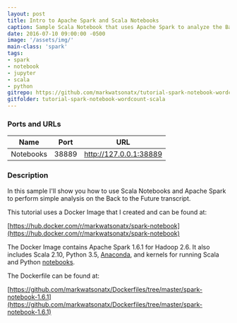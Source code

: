```yaml
---
layout: post
title: Intro to Apache Spark and Scala Notebooks
caption: Sample Scala Notebook that uses Apache Spark to analyze the Back to the Future transcript.
date: 2016-07-10 09:00:00 -0500
image: '/assets/img/'
main-class: 'spark'
tags:
- spark
- notebook
- jupyter
- scala
- python
gitrepo: https://github.com/markwatsonatx/tutorial-spark-notebook-wordcount-scala
gitfolder: tutorial-spark-notebook-wordcount-scala
---
```


### Ports and URLs

| Name | Port | URL |
| ------ | ---- | --- |
| Notebooks | 38889 | <a href="http://127.0.0.1:38889">http://127.0.0.1:38889</a> |

### Description

In this sample I'll show you how to use Scala Notebooks and Apache Spark
to perform simple analysis on the Back to the Future transcript.

This tutorial uses a Docker Image that I created and can be found at:

[https://hub.docker.com/r/markwatsonatx/spark-notebook](https://hub.docker.com/r/markwatsonatx/spark-notebook)

The Docker Image contains Apache Spark 1.6.1 for Hadoop 2.6. It also includes Scala 2.10, Python 3.5,
[Anaconda](https://www.continuum.io/why-anaconda), and kernels for running Scala and Python [notebooks](http://jupyter.org/).

The Dockerfile can be found at:

[https://github.com/markwatsonatx/Dockerfiles/tree/master/spark-notebook-1.6.1](https://github.com/markwatsonatx/Dockerfiles/tree/master/spark-notebook-1.6.1)